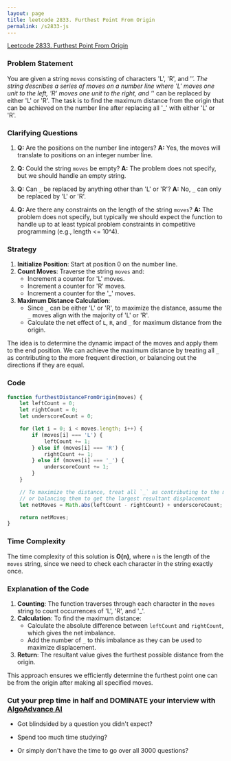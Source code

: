 ```yaml
---
layout: page
title: leetcode 2833. Furthest Point From Origin
permalink: /s2833-js
---
```

[Leetcode 2833. Furthest Point From Origin](https://algoadvance.github.io/algoadvance/l2833)
### Problem Statement

You are given a string `moves` consisting of characters 'L', 'R', and '_'. The string describes a series of moves on a number line where 'L' moves one unit to the left, 'R' moves one unit to the right, and '_' can be replaced by either 'L' or 'R'. The task is to find the maximum distance from the origin that can be achieved on the number line after replacing all '_' with either 'L' or 'R'.

### Clarifying Questions

1. **Q:** Are the positions on the number line integers?
   **A:** Yes, the moves will translate to positions on an integer number line.

2. **Q:** Could the string `moves` be empty?
   **A:** The problem does not specify, but we should handle an empty string.

3. **Q:** Can `_` be replaced by anything other than 'L' or 'R'?
   **A:** No, `_` can only be replaced by 'L' or 'R'.

4. **Q:** Are there any constraints on the length of the string `moves`?
   **A:** The problem does not specify, but typically we should expect the function to handle up to at least typical problem constraints in competitive programming (e.g., length <= 10^4).

### Strategy

1. **Initialize Position**: Start at position 0 on the number line.
2. **Count Moves**: Traverse the string `moves` and:
   - Increment a counter for 'L' moves.
   - Increment a counter for 'R' moves.
   - Increment a counter for the '_' moves.
3. **Maximum Distance Calculation**:
   - Since `_` can be either 'L' or 'R', to maximize the distance, assume the `_` moves align with the majority of 'L' or 'R'.
   - Calculate the net effect of `L`, `R`, and `_` for maximum distance from the origin.

The idea is to determine the dynamic impact of the moves and apply them to the end position. We can achieve the maximum distance by treating all `_` as contributing to the more frequent direction, or balancing out the directions if they are equal.

### Code

```javascript
function furthestDistanceFromOrigin(moves) {
    let leftCount = 0;
    let rightCount = 0;
    let underscoreCount = 0;

    for (let i = 0; i < moves.length; i++) {
        if (moves[i] === 'L') {
            leftCount += 1;
        } else if (moves[i] === 'R') {
            rightCount += 1;
        } else if (moves[i] === '_') {
            underscoreCount += 1;
        }
    }

    // To maximize the distance, treat all `_` as contributing to the more frequent direction 
    // or balancing them to get the largest resultant displacement
    let netMoves = Math.abs(leftCount - rightCount) + underscoreCount;

    return netMoves;
}
```

### Time Complexity

The time complexity of this solution is **O(n)**, where `n` is the length of the `moves` string, since we need to check each character in the string exactly once.

### Explanation of the Code

1. **Counting**: The function traverses through each character in the `moves` string to count occurrences of 'L', 'R', and '_'.
2. **Calculation**: To find the maximum distance:
   - Calculate the absolute difference between `leftCount` and `rightCount`, which gives the net imbalance.
   - Add the number of `_` to this imbalance as they can be used to maximize displacement.
3. **Return**: The resultant value gives the furthest possible distance from the origin.

This approach ensures we efficiently determine the furthest point one can be from the origin after making all specified moves.


### Cut your prep time in half and DOMINATE your interview with [AlgoAdvance AI](https://algoAdvance.com)

- Got blindsided by a question you didn't expect?

- Spend too much time studying?

- Or simply don't have the time to go over all 3000 questions?

